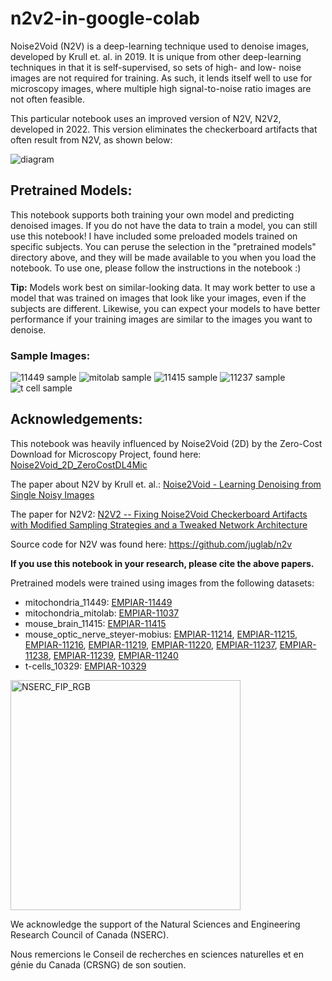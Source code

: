 # n2v2-in-google-colab
Noise2Void (N2V) is a deep-learning technique used to denoise images, developed by Krull et. al. in 2019. It is unique from other deep-learning techniques in that it is self-supervised, so sets of high- and low- noise images are not required for training. As such, it lends itself well to use for microscopy images, where multiple high signal-to-noise ratio images are not often feasible.

This particular notebook uses an improved version of N2V, N2V2, developed in 2022. This version eliminates the checkerboard artifacts that often result from N2V, as shown below:

![diagram](https://github.com/gracefacetseng/n2v2-in-google-colab/assets/132942058/bc0cc842-da0d-4827-87eb-52a409f23b8d)

## Pretrained Models:

This notebook supports both training your own model and predicting denoised images. If you do not have the data to train a model, you can still use this notebook! I have included some preloaded models trained on specific subjects. You can peruse the selection in the "pretrained models" directory above, and they will be made available to you when you load the notebook. To use one, please follow the instructions in the notebook :) 

**Tip:** Models work best on similar-looking data. It may work better to use a model that was trained on images that look like your images, even if the subjects are different. Likewise, you can expect your models to have better performance if your training images are similar to the images you want to denoise.

### Sample Images:
![11449 sample](https://github.com/gracefacetseng/n2v2-in-google-colab/assets/132942058/ed2e53c9-6e62-4bba-bb35-d87e5ed3251e)
![mitolab sample](https://github.com/gracefacetseng/n2v2-in-google-colab/assets/132942058/ca2a76a8-b76d-4757-a731-a0c4e516ceb1)
![11415 sample](https://github.com/gracefacetseng/n2v2-in-google-colab/assets/132942058/e877f61f-d0e3-4f31-a3f8-bd1236d6ec2e)
![11237 sample](https://github.com/gracefacetseng/n2v2-in-google-colab/assets/132942058/e963e77c-c961-4ff6-b08e-bd81ee4a2ed2)
![t cell sample](https://github.com/gracefacetseng/n2v2-in-google-colab/assets/132942058/1a2b3e60-1510-4dc0-a77f-752d4dcfd9f8)

## Acknowledgements:
This notebook was heavily influenced by Noise2Void (2D) by the Zero-Cost Download for Microscopy Project, found here: [Noise2Void_2D_ZeroCostDL4Mic](https://colab.research.google.com/github/HenriquesLab/ZeroCostDL4Mic/blob/master/Colab_notebooks/Noise2Void_2D_ZeroCostDL4Mic.ipynb)

The paper about N2V by Krull et. al.: [Noise2Void - Learning Denoising from Single Noisy Images](https://arxiv.org/abs/1811.10980)

The paper for N2V2: [N2V2 -- Fixing Noise2Void Checkerboard Artifacts with Modified Sampling Strategies and a Tweaked Network Architecture](https://arxiv.org/abs/2211.08512)

Source code for N2V was found here: https://github.com/juglab/n2v

**If you use this notebook in your research, please cite the above papers.**

Pretrained models were trained using images from the following datasets:
 *  mitochondria_11449: [EMPIAR-11449](https://www.ebi.ac.uk/empiar/EMPIAR-11449/)
 *  mitochondria_mitolab: [EMPIAR-11037](https://www.ebi.ac.uk/empiar/EMPIAR-11037/)
 *  mouse_brain_11415: [EMPIAR-11415](https://www.ebi.ac.uk/empiar/EMPIAR-11415/)
 *  mouse_optic_nerve_steyer-mobius: [EMPIAR-11214](https://www.ebi.ac.uk/empiar/EMPIAR-112124/), [EMPIAR-11215](https://www.ebi.ac.uk/empiar/EMPIAR-11215/), [EMPIAR-11216](https://www.ebi.ac.uk/empiar/EMPIAR-11216/), [EMPIAR-11219](https://www.ebi.ac.uk/empiar/EMPIAR-11219/), [EMPIAR-11220](https://www.ebi.ac.uk/empiar/EMPIAR-11220/), [EMPIAR-11237](https://www.ebi.ac.uk/empiar/EMPIAR-11237/), [EMPIAR-11238](https://www.ebi.ac.uk/empiar/EMPIAR-11238/), [EMPIAR-11239](https://www.ebi.ac.uk/empiar/EMPIAR-11239/), [EMPIAR-11240](https://www.ebi.ac.uk/empiar/EMPIAR-11240/)
 *  t-cells_10329: [EMPIAR-10329](https://www.ebi.ac.uk/empiar/EMPIAR-10329/)

<img width="368" alt="NSERC_FIP_RGB" src="https://github.com/gracefacetseng/n2v2-in-google-colab/assets/132942058/748f0a73-55dd-4c28-9f5a-20fb03246775">

We acknowledge the support of the Natural Sciences and Engineering Research Council of Canada (NSERC).

Nous remercions le Conseil de recherches en sciences naturelles et en génie du Canada (CRSNG) de son soutien.
